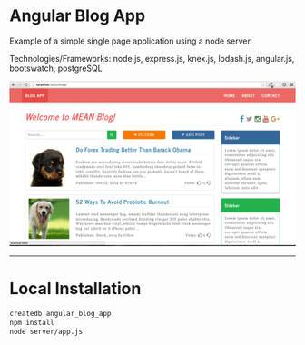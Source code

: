 # Angular Blog App
Example of a simple single page application using a node server. 

Technologies/Frameworks: node.js, express.js, knex.js, lodash.js, angular.js, bootswatch, postgreSQL

![PIC](./screenshot.png)

***

# Local Installation
```
createdb angular_blog_app
npm install
node server/app.js
```

